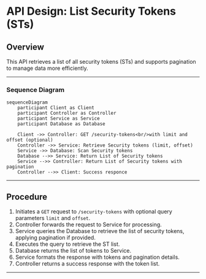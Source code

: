 # API Design: List Security Tokens (STs)

## Overview

This API retrieves a list of all security tokens (STs) and supports pagination to manage data more efficiently.

---

### Sequence Diagram
```mermaid
sequenceDiagram
    participant Client as Client
    participant Controller as Controller
    participant Service as Service
    participant Database as Database

    Client ->> Controller: GET /security-tokens<br/>with limit and offset (optional)
    Controller ->> Service: Retrieve Security tokens (limit, offset)
    Service ->> Database: Scan Security tokens 
    Database -->> Service: Return List of Security tokens
    Service -->> Controller: Return List of Security tokens with pagination
    Controller -->> Client: Success responce

```
---

## **Procedure**

1.  Initiates a `GET` request to `/security-tokens` with optional query parameters `limit` and `offset`.
2.  Controller forwards the request to Service for processing.
3.  Service queries the Database to retrieve the list of security tokens, applying pagination if provided.
3.  Executes the query to retrieve the ST list. 
4.  Database returns the list of tokens to Service.
5.  Service formats the response with tokens and pagination details.
6.  Controller returns a success response with the token list.
---

